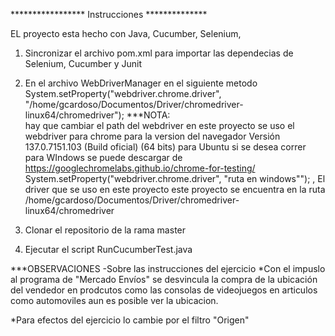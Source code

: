 ***************** Instrucciones **************


EL proyecto esta hecho con Java, Cucumber, Selenium, 

1) Sincronizar el archivo pom.xml para importar las dependecias de Selenium, Cucumber y Junit

2) En el archivo WebDriverManager en el siguiente metodo 
            System.setProperty("webdriver.chrome.driver", "/home/gcardoso/Documentos/Driver/chromedriver-linux64/chromedriver");
***NOTA: 			
hay que cambiar el path del webdriver en este proyecto se uso el webdriver para chrome para la version del navegador Versión 137.0.7151.103 (Build oficial) (64 bits)
para Ubuntu si se desea correr para WIndows se puede descargar de https://googlechromelabs.github.io/chrome-for-testing/
System.setProperty("webdriver.chrome.driver", "ruta en windows""); , 
El driver que se uso en este proyecto este proyecto se encuentra en la ruta  /home/gcardoso/Documentos/Driver/chromedriver-linux64/chromedriver

3) Clonar el repositorio de la rama master 

4) Ejecutar el script RunCucumberTest.java


***OBSERVACIONES 
-Sobre las instrucciones del ejercicio
*Con el impuslo al programa de "Mercado Envíos" se desvincula la compra de la ubicación del vendedor en prodcutos como las consolas de videojuegos
en articulos como automoviles aun es posible ver la ubicacion.

*Para efectos del ejercicio lo cambie por el filtro "Origen"
